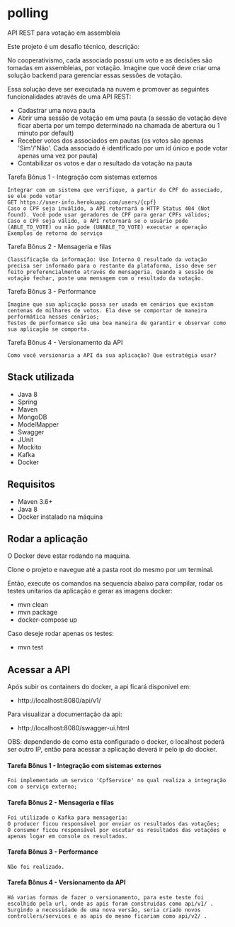 # polling

API REST para votação em assembleia

Este projeto é um desafio técnico, descrição:

No cooperativismo, cada associado possui um voto e as decisões são tomadas em assembleias,
por votação. Imagine que você deve criar uma solução backend para gerenciar essas sessões de
votação.

Essa solução deve ser executada na nuvem e promover as seguintes funcionalidades através de
uma API REST:

- Cadastrar uma nova pauta
- Abrir uma sessão de votação em uma pauta (a sessão de votação deve ficar aberta por um tempo determinado na chamada de abertura ou 1 minuto por default)
- Receber votos dos associados em pautas (os votos são apenas 'Sim'/'Não'. Cada associado é identificado por um id único e pode votar apenas uma vez por pauta)
- Contabilizar os votos e dar o resultado da votação na pauta

Tarefa Bônus 1 - Integração com sistemas externos

    Integrar com um sistema que verifique, a partir do CPF do associado, se ele pode votar
    GET https://user-info.herokuapp.com/users/{cpf}
    Caso o CPF seja inválido, a API retornará o HTTP Status 404 (Not found). Você pode usar geradores de CPF para gerar CPFs válidos;
    Caso o CPF seja válido, a API retornará se o usuário pode (ABLE_TO_VOTE) ou não pode (UNABLE_TO_VOTE) executar a operação Exemplos de retorno do serviço

Tarefa Bônus 2 - Mensageria e filas

    Classificação da informação: Uso Interno O resultado da votação precisa ser informado para o restante da plataforma, isso deve ser feito preferencialmente através de mensageria. Quando a sessão de votação fechar, poste uma mensagem com o resultado da votação.

Tarefa Bônus 3 - Performance

    Imagine que sua aplicação possa ser usada em cenários que existam centenas de milhares de votos. Ela deve se comportar de maneira performática nesses cenários;
    Testes de performance são uma boa maneira de garantir e observar como sua aplicação se comporta.

Tarefa Bônus 4 - Versionamento da API

    Como você versionaria a API da sua aplicação? Que estratégia usar?

## Stack utilizada

- Java 8
- Spring
- Maven
- MongoDB
- ModelMapper
- Swagger
- JUnit
- Mockito
- Kafka
- Docker

## Requisitos
- Maven 3.6+
- Java 8
- Docker instalado na máquina

## Rodar a aplicação

O Docker deve estar rodando na maquina.

Clone o projeto e navegue até a pasta root do mesmo por um terminal.

Então, execute os comandos na sequencia abaixo para compilar, rodar os testes unitarios da aplicação e gerar as imagens docker:

- mvn clean
- mvn package
- docker-compose up

Caso deseje rodar apenas os testes:
- mvn test

## Acessar a API

Após subir os containers do docker, a api ficará disponivel em:
- http://localhost:8080/api/v1/

Para visualizar a documentação da api:
- http://localhost:8080/swagger-ui.html

OBS: dependendo de como esta configurado o docker, o localhost poderá ser outro IP, então para acessar a aplicação deverá ir pelo ip do docker.

#### Tarefa Bônus 1 - Integração com sistemas externos
    Foi implementado um servico 'CpfService' no qual realiza a integração com o serviço externo;

#### Tarefa Bônus 2 - Mensageria e filas
    Foi utilizado o Kafka para mensageria:
    O producer ficou responsável por enviar os resultados das votações;
    O consumer ficou responsável por escutar os resultados das votações e apenas logar em console os resultados.

#### Tarefa Bônus 3 - Performance
    Não foi realizado.

#### Tarefa Bônus 4 - Versionamento da API
    Há varias formas de fazer o versionamento, para este teste foi escolhido pela url, onde as apis foram construidas como api/v1/ .
    Surgindo a necessidade de uma nova versão, seria criado novos controllers/services e as apis do mesmo ficariam como api/v2/ .
